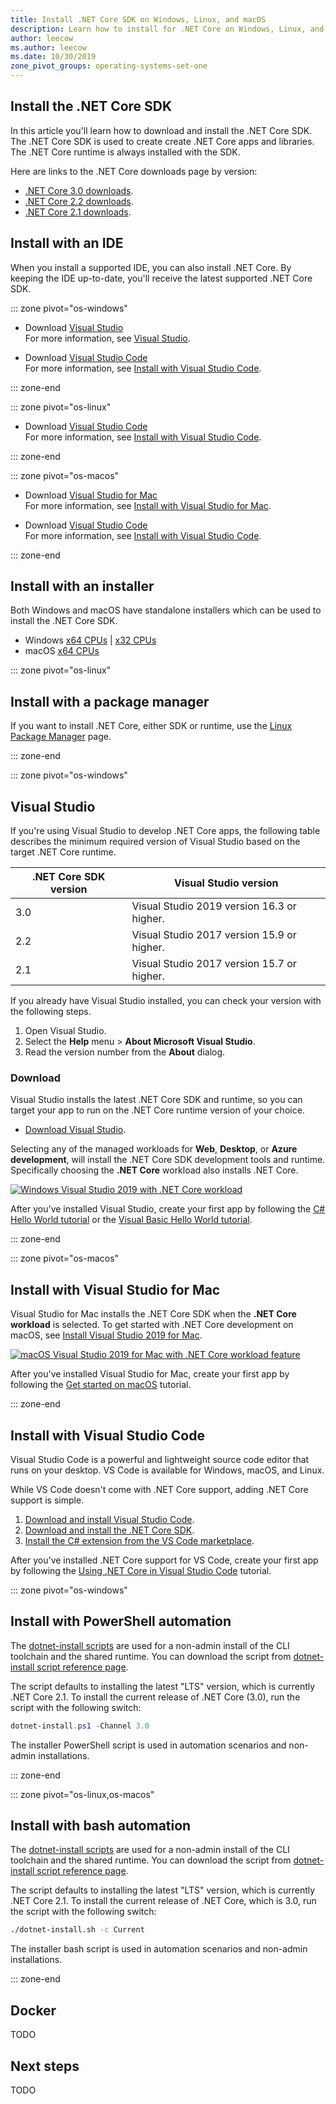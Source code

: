 ```yaml
---
title: Install .NET Core SDK on Windows, Linux, and macOS
description: Learn how to install for .NET Core on Windows, Linux, and macOS. Discover the dependencies required to develop .NET Core apps.
author: leecow
ms.author: leecow
ms.date: 10/30/2019
zone_pivot_groups: operating-systems-set-one
---
```


## Install the .NET Core SDK

In this article you'll learn how to download and install the .NET Core SDK. The .NET Core SDK is used to create create .NET Core apps and libraries. The .NET Core runtime is always installed with the SDK.

Here are links to the .NET Core downloads page by version:

- [.NET Core 3.0 downloads](https://dotnet.microsoft.com/download/dotnet-core/3.0).
- [.NET Core 2.2 downloads](https://dotnet.microsoft.com/download/dotnet-core/2.2).
- [.NET Core 2.1 downloads](https://dotnet.microsoft.com/download/dotnet-core/2.1).

## Install with an IDE

When you install a supported IDE, you can also install .NET Core. By keeping the IDE up-to-date, you'll receive the latest supported .NET Core SDK.

::: zone pivot="os-windows"

- Download [Visual Studio](https://www.visualstudio.com/downloads/?utm_medium=microsoft&utm_source=docs.microsoft.com&utm_campaign=button+cta&utm_content=download+vs2019)\
For more information, see [Visual Studio](#visual-studio).

- Download [Visual Studio Code](https://code.visualstudio.com/)\
For more information, see [Install with Visual Studio Code](#install-with-visual-studio-code).

::: zone-end

::: zone pivot="os-linux"

- Download [Visual Studio Code](https://code.visualstudio.com/)\
For more information, see [Install with Visual Studio Code](#install-with-visual-studio-code).

::: zone-end

::: zone pivot="os-macos"

- Download [Visual Studio for Mac](https://visualstudio.microsoft.com/vs/mac/?utm_medium=microsoft&utm_source=docs.microsoft.com&utm_campaign=inline+link)\
For more information, see [Install with Visual Studio for Mac](#install-with-visual-studio-for-mac).

- Download [Visual Studio Code](https://code.visualstudio.com/)\
For more information, see [Install with Visual Studio Code](#install-with-visual-studio-code).

::: zone-end

## Install with an installer

Both Windows and macOS have standalone installers which can be used to install the .NET Core SDK.

- Windows [x64 CPUs](https://dotnet.microsoft.com/download/thank-you/dotnet-sdk-3.0.100-windows-x64-installer) | [x32 CPUs](https://dotnet.microsoft.com/download/thank-you/dotnet-sdk-3.0.100-windows-x86-installer)
- macOS [x64 CPUs](https://dotnet.microsoft.com/download/thank-you/dotnet-sdk-3.0.100-macos-x64-installer)

::: zone pivot="os-linux"

## Install with a package manager

If you want to install .NET Core, either SDK or runtime, use the [Linux Package Manager](linux-package-manager-rhel7.md) page.

::: zone-end

::: zone pivot="os-windows"

## Visual Studio

If you're using Visual Studio to develop .NET Core apps, the following table describes the minimum required version of Visual Studio based on the target .NET Core runtime.

| .NET Core SDK version | Visual Studio version                      |
| --------------------- | ------------------------------------------ |
| 3.0                   | Visual Studio 2019 version 16.3 or higher. |
| 2.2                   | Visual Studio 2017 version 15.9 or higher. |
| 2.1                   | Visual Studio 2017 version 15.7 or higher. |

If you already have Visual Studio installed, you can check your version with the following steps.

01. Open Visual Studio.
01. Select the **Help** menu > **About Microsoft Visual Studio**.
01. Read the version number from the **About** dialog.

### Download

Visual Studio installs the latest .NET Core SDK and runtime, so you can target your app to run on the .NET Core runtime version of your choice.

- [Download Visual Studio](https://www.visualstudio.com/downloads/?utm_medium=microsoft&utm_source=docs.microsoft.com&utm_campaign=button+cta&utm_content=download+vs2019).

Selecting any of the managed workloads for **Web**, **Desktop**, or **Azure development**, will install the .NET Core SDK development tools and runtime. Specifically choosing the **.NET Core** workload also installs .NET Core.

[![Windows Visual Studio 2019 with .NET Core workload](media/install-sdk/windows-install-visual-studio-2019.png)](media/install-sdk/windows-install-visual-studio-2019.png#lightbox)

After you've installed Visual Studio, create your first app by following the [C# Hello World tutorial](../tutorials/with-visual-studio.md) or the [Visual Basic Hello World tutorial](../tutorials/vb-with-visual-studio.md).

::: zone-end

::: zone pivot="os-macos"

## Install with Visual Studio for Mac

Visual Studio for Mac installs the .NET Core SDK when the **.NET Core workload** is selected. To get started with .NET Core development on macOS, see [Install Visual Studio 2019 for Mac](https://docs.microsoft.com/visualstudio/mac/installation?view=vsmac-2019).

[![macOS Visual Studio 2019 for Mac with .NET Core workload feature](media/install-sdk/mac-install-selection.png)](media/install-sdk/mac-install-selection.png#lightbox)

After you've installed Visual Studio for Mac, create your first app by following the [Get started on macOS](../tutorials/using-on-mac-vs.md) tutorial.

::: zone-end

## Install with Visual Studio Code

Visual Studio Code is a powerful and lightweight source code editor that runs on your desktop. VS Code is available for Windows, macOS, and Linux.

While VS Code doesn't come with .NET Core support, adding .NET Core support is simple.

01. [Download and install Visual Studio Code](https://code.visualstudio.com/Download).
01. [Download and install the .NET Core SDK](https://dotnet.microsoft.com/download/dotnet-core/3.0).
01. [Install the C# extension from the VS Code marketplace](https://marketplace.visualstudio.com/items?itemName=ms-vscode.csharp).

After you've installed .NET Core support for VS Code, create your first app by following the [Using .NET Core in Visual Studio Code](https://code.visualstudio.com/docs/languages/dotnet) tutorial.

::: zone pivot="os-windows"

## Install with PowerShell automation

The [dotnet-install scripts](../tools/dotnet-install-script.md) are used for a non-admin install of the CLI toolchain and the shared runtime. You can download the script from [dotnet-install script reference page](../tools/dotnet-install-script.md).

The script defaults to installing the latest "LTS" version, which is currently .NET Core 2.1. To install the current release of .NET Core (3.0), run the script with the following switch:

```powershell
dotnet-install.ps1 -Channel 3.0
```

The installer PowerShell script is used in automation scenarios and non-admin installations.

::: zone-end

::: zone pivot="os-linux,os-macos"

## Install with bash automation

The [dotnet-install scripts](../tools/dotnet-install-script.md) are used for a non-admin install of the CLI toolchain and the shared runtime. You can download the script from [dotnet-install script reference page](../tools/dotnet-install-script.md).

The script defaults to installing the latest "LTS" version, which is currently .NET Core 2.1. To install the current release of .NET Core, which is 3.0, run the script with the following switch:

```bash
./dotnet-install.sh -c Current
```

The installer bash script is used in automation scenarios and non-admin installations.

::: zone-end

## Docker

TODO

## Next steps

TODO